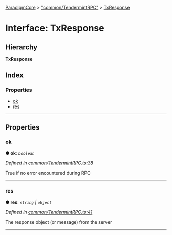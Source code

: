 [ParadigmCore](../README.md) > ["common/TendermintRPC"](../modules/_common_tendermintrpc_.md) > [TxResponse](../interfaces/_common_tendermintrpc_.txresponse.md)

# Interface: TxResponse

## Hierarchy

**TxResponse**

## Index

### Properties

* [ok](_common_tendermintrpc_.txresponse.md#ok)
* [res](_common_tendermintrpc_.txresponse.md#res)

---

## Properties

<a id="ok"></a>

###  ok

**● ok**: *`boolean`*

*Defined in [common/TendermintRPC.ts:38](https://github.com/paradigmfoundation/paradigmcore/blob/5096cb9/src/common/TendermintRPC.ts#L38)*

True if no error encountered during RPC

___
<a id="res"></a>

###  res

**● res**: *`string` \| `object`*

*Defined in [common/TendermintRPC.ts:41](https://github.com/paradigmfoundation/paradigmcore/blob/5096cb9/src/common/TendermintRPC.ts#L41)*

The response object (or message) from the server

___


